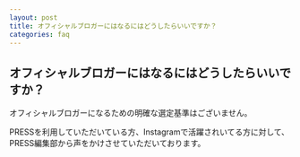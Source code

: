 ```yaml
---
layout: post
title: オフィシャルブロガーにはなるにはどうしたらいいですか？
categories: faq
---
```


## オフィシャルブロガーにはなるにはどうしたらいいですか？

オフィシャルブロガーになるための明確な選定基準はございません。

PRESSを利用していただいている方、Instagramで活躍されいてる方に対して、PRESS編集部から声をかけさせていただいております。
